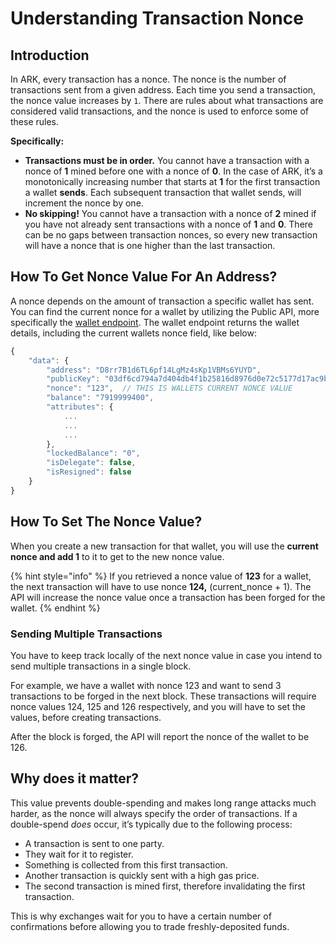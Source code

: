 # Understanding Transaction Nonce

## Introduction

In ARK, every transaction has a nonce. The nonce is the number of transactions sent from a given address. Each time you send a transaction, the nonce value increases by `1`. There are rules about what transactions are considered valid transactions, and the nonce is used to enforce some of these rules. 

**Specifically:**

* **Transactions must be in order.**  You cannot have a transaction with a nonce of **1** mined before one with a nonce of **0**. In the case of ARK, it’s a monotonically increasing number that starts at **1** for the first transaction a wallet **sends**. Each subsequent transaction that wallet sends, will increment the nonce by one. 
* **No skipping!**  You cannot have a transaction with a nonce of **2** mined if you have not already sent transactions with a nonce of **1** and **0**. There can be no gaps between transaction nonces, so every new transaction will have a nonce that is one higher than the last transaction.

## How To Get Nonce Value For An Address?

A nonce depends on the amount of transaction a specific wallet has sent. You can find the current nonce for a wallet by utilizing the Public API, more specifically the [wallet endpoint](https://api.ark.dev/public-rest-api/endpoints/wallets#retrieve-a-wallet). The wallet endpoint returns the wallet details, including the current wallets nonce field, like below:

```javascript
{
    "data": {
        "address": "D8rr7B1d6TL6pf14LgMz4sKp1VBMs6YUYD",
        "publicKey": "03df6cd794a7d404db4f1b25816d8976d0e72c5177d17ac9b19a92703b62cdbbbc",
        "nonce": "123",  // THIS IS WALLETS CURRENT NONCE VALUE
        "balance": "7919999400",
        "attributes": {
            ...
            ...
            ...
        },
        "lockedBalance": "0",
        "isDelegate": false,
        "isResigned": false
    }
}
```

## How To Set The Nonce Value?

When you create a new transaction for that wallet, you will use the **current nonce and add 1** to it to get to the new nonce value.

{% hint style="info" %}
If you retrieved a nonce value of **123** for a wallet, the next transaction will have to use nonce **124,** \(current\_nonce + 1\). The API will increase the nonce value once a transaction has been forged for the wallet.
{% endhint %}

### Sending Multiple Transactions

You have to keep track locally of the next nonce value in case you intend to send multiple transactions in a single block. 

For example, we have a wallet with nonce 123 and want to send 3 transactions to be forged in the next block. These transactions will require nonce values 124, 125 and 126 respectively, and you will have to set the values, before creating transactions. 

After the block is forged, the API will report the nonce of the wallet to be 126.

## **Why does it matter?**

This value prevents double-spending and makes long range attacks much harder, as the nonce will always specify the order of transactions. If a double-spend _does_ occur, it’s typically due to the following process:

* A transaction is sent to one party.
* They wait for it to register.
* Something is collected from this first transaction.
* Another transaction is quickly sent with a high gas price.
* The second transaction is mined first, therefore invalidating the first transaction.

This is why exchanges wait for you to have a certain number of confirmations before allowing you to trade freshly-deposited funds.

